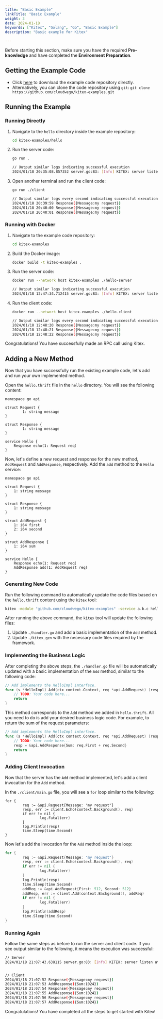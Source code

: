 ```yaml
---
title: "Basic Example"
linkTitle: "Basic Example"
weight: 3
date: 2024-01-18
keywords: ["Kitex", "Golang", "Go", "Basic Example"]
description: "Basic example for Kitex"

---
```


Before starting this section, make sure you have the required **Pre-knowledge** and have completed the **Environment Preparation**.

## Getting the Example Code

- Click [here](https://github.com/cloudwego/kitex-examples/archive/refs/heads/main.zip) to download the example code repository directly.
- Alternatively, you can clone the code repository using `git`: `git clone https://github.com/cloudwego/kitex-examples.git`

## Running the Example

### Running Directly

1. Navigate to the `hello` directory inside the example repository:

   ```bash
   cd kitex-examples/hello
   ```

2. Run the server code:

   ```bash
   go run .
   
   // Output similar logs indicating successful execution
   2024/01/18 20:35:08.857352 server.go:83: [Info] KITEX: server listen at addr=[::]:8888
   ```

3. Open another terminal and run the client code:

   ```bash
   go run ./client
   
   // Output similar logs every second indicating successful execution
   2024/01/18 20:39:59 Response({Message:my request})
   2024/01/18 20:40:00 Response({Message:my request})
   2024/01/18 20:40:01 Response({Message:my request})
   ```

### Running with Docker

1. Navigate to the example code repository:

   ```bash
   cd kitex-examples
   ```

2. Build the Docker image:

   ```bash
   docker build -t kitex-examples .
   ```

3. Run the server code:

   ```bash
   docker run --network host kitex-examples ./hello-server
   
   // Output similar logs indicating successful execution
   2024/01/18 12:47:34.712415 server.go:83: [Info] KITEX: server listen at addr=[::]:8888
   ```

4. Run the client code:

   ```bash
   docker run --network host kitex-examples ./hello-client
   
   // Output similar logs every second indicating successful execution
   2024/01/18 12:48:20 Response({Message:my request})
   2024/01/18 12:48:21 Response({Message:my request})
   2024/01/18 12:48:22 Response({Message:my request})
   ```

Congratulations! You have successfully made an RPC call using Kitex.

## Adding a New Method

Now that you have successfully run the existing example code, let's add and run your own implemented method.

Open the `hello.thrift` file in the `hello` directory. You will see the following content:

```thrift
namespace go api

struct Request {
        1: string message
}

struct Response {
        1: string message
}

service Hello {
    Response echo(1: Request req)
}
```

Now, let's define a new request and response for the new method, `AddRequest` and `AddResponse`, respectively. Add the `add` method to the `Hello` service:

```thrift
namespace go api

struct Request {
    1: string message
}

struct Response {
    1: string message
}

struct AddRequest {
    1: i64 first
    2: i64 second
}

struct AddResponse {
    1: i64 sum
}

service Hello {
    Response echo(1: Request req)
    AddResponse add(1: AddRequest req)
}
```

### Generating New Code

Run the following command to automatically update the code files based on the `hello.thrift` content using the `kitex` tool:

```bash
kitex -module "github.com/cloudwego/kitex-examples" -service a.b.c hello.thrift
```

After running the above command, the `kitex` tool will update the following files:

1. Update `./handler.go` and add a basic implementation of the `Add` method.
2. Update `./kitex_gen` with the necessary code files required by the framework.

### Implementing the Business Logic

After completing the above steps, the `./handler.go` file will be automatically updated with a basic implementation of the `Add` method, similar to the following code:

```go
// Add implements the HelloImpl interface.
func (s *HelloImpl) Add(ctx context.Context, req *api.AddRequest) (resp *api.AddResponse, err error) {
    // TODO: Your code here...
    return
}
```

This method corresponds to the `Add` method we added in `hello.thrift`. All you need to do is add your desired business logic code. For example, to return the sum of the request parameters:

```go
// Add implements the HelloImpl interface.
func (s *HelloImpl) Add(ctx context.Context, req *api.AddRequest) (resp *api.AddResponse, err error) {
    // TODO: Your code here...
    resp = &api.AddResponse{Sum: req.First + req.Second}
    return
}
```

### Adding Client Invocation

Now that the server has the `Add` method implemented, let's add a client invocation for the `Add` method.

In the `./client/main.go` file, you will see a `for` loop similar to the following:

```
for {
        req := &api.Request{Message: "my request"}
        resp, err := client.Echo(context.Background(), req)
        if err != nil {
                log.Fatal(err)
        }
        log.Println(resp)
        time.Sleep(time.Second)
}
```

Now let's add the invocation for the `Add` method inside the loop:

```go
for {
        req := &api.Request{Message: "my request"}
        resp, err := client.Echo(context.Background(), req)
        if err != nil {
                log.Fatal(err)
        }
        log.Println(resp)
        time.Sleep(time.Second)
        addReq := &api.AddRequest{First: 512, Second: 512}
        addResp, err := client.Add(context.Background(), addReq)
        if err != nil {
                log.Fatal(err)
        }
        log.Println(addResp)
        time.Sleep(time.Second)
}
```

### Running Again

Follow the same steps as before to run the server and client code. If you see output similar to the following, it means the execution was successful:

```bash
// Server
2024/01/18 21:07:43.638115 server.go:83: [Info] KITEX: server listen at addr=[::]:8888


// Client
2024/01/18 21:07:52 Response({Message:my request})
2024/01/18 21:07:53 AddResponse({Sum:1024})
2024/01/18 21:07:54 Response({Message:my request})
2024/01/18 21:07:55 AddResponse({Sum:1024})
2024/01/18 21:07:56 Response({Message:my request})
2024/01/18 21:07:57 AddResponse({Sum:1024})
```

Congratulations! You have completed all the steps to get started with Kitex!